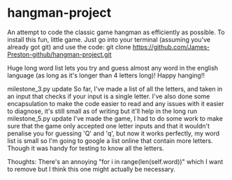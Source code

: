 # hangman-project
An attempt to code the classic game hangman as efficiently as possible.
To install this fun, little game. Just go into your terminal (assuming you've already got git) and use the code: git clone https://github.com/James-Preston-github/hangman-project.git

Huge long word list lets you try and guess almost any word in the english language (as long as it's longer than 4 letters long)! Happy hanging!!





milestone_3.py update
So far, I've made a list of all the letters, and taken in an input that checks if your input is a single letter.
I've also done some encapsulation to make the code easier to read and any issues with it easier to diagnose, it's still small as of writing but it'll help in the long run
milestone_5.py update
I've made the game, I had to do some work to make sure that the game only accepted one letter inputs and that it wouldn't penalise you for guessing 'Q' and 'q', but now it works perfectly, my word list is small so I'm going to google a list online that contain more letters. Though it was handy for testing to know all the letters.

Thoughts:
There's an annoying "for i in range(len(self.word))" which I want to remove but I think this one might actually be necessary. 